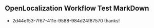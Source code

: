 ## OpenLocalization Workflow Test MarkDown
* 2d44ef53-7f67-411e-9588-984d24f87570 thanks!

<!--HONumber=Aug16_HO3-->


